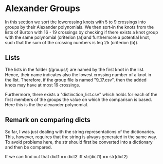 # Alexander Groups

In this section we sort the lowcrossing knots with 5 to 9 crossings into groups by their Alexander polynomials. We then sort-in the knots from the lists of Burton with 16 - 19 crossings by checking if there exists a knot group with the same polynomial (criterion (a))and furthermore a potential knot, such that the sum of the crossing numbers is leq 25 (criterion (b)).

## Lists

The lists in the folder (/groups/) are named by the first knot in the list.
Hence, their name indicates also the lowest crossing number of a knot in the list. Therefore, if the group file is named "9_17.csv", then the added knots may have at most 16 crossings.

Furthermore, there exists a "distinction_list.csv" which holds for each of the first members of the groups the value on which the comparison is based. Here this is the the alexander polynomial.

## Remark on comparing dicts

So far, I was just dealing with the string representations of the dictionaries. This, however, requires that the string is always generated in the same way. To avoid problems here, the str should first be converted into a dictionary and then be compared.

If we can find out that dict1 == dict2  iff str(dict1) == str(dict2)
